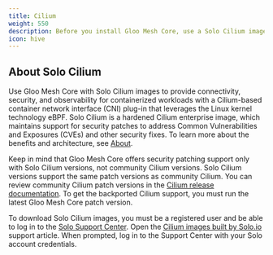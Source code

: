 ```yaml
---
title: Cilium
weight: 550
description: Before you install Gloo Mesh Core, use a Solo Cilium image to install the Cilium CNI in your clusters.
icon: hive
---
```


## About Solo Cilium

Use Gloo Mesh Core with Solo Cilium images to provide connectivity, security, and observability for containerized workloads with a Cilium-based container network interface (CNI) plug-in that leverages the Linux kernel technology eBPF. Solo Cilium is a hardened Cilium enterprise image, which maintains support for security patches to address Common Vulnerabilities and Exposures (CVEs) and other security fixes. To learn more about the benefits and architecture, see [About](/gloo-mesh-core/main/about/).

Keep in mind that Gloo Mesh Core offers security patching support only with Solo Cilium versions, not community Cilium versions. Solo Cilium versions support the same patch versions as community Cilium. You can review community Cilium patch versions in the [Cilium release documentation](https://github.com/cilium/cilium/tags/). To get the backported Cilium support, you must run the latest Gloo Mesh Core patch version.

To download Solo Cilium images, you must be a registered user and be able to log in to the [Solo Support Center](https://support.solo.io/). Open the [Cilium images built by Solo.io](https://solo-io.zendesk.com/knowledge/articles/9318141514900/) support article. When prompted, log in to the Support Center with your Solo account credentials.
